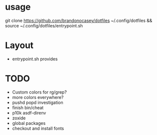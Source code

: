 # usage
git clone https://github.com/brandonocasey/dotfiles ~/.config/dotfiles && source ~/.config/dotfiles/entrypoint.sh

# Layout
* entrypoint.sh provides
# TODO
* Custom colors for rg/grep?
* more colors everywhere?
* pushd popd investigation
* finish bin/cheat
* p10k asdf-direnv
* zoxide
* global packages
* checkout and install fonts
